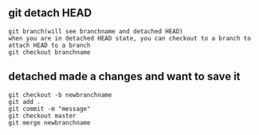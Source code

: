 ## git detach HEAD

```
git branch(will see branchname and detached HEAD)
when you are in detached HEAD state, you can checkout to a branch to attach HEAD to a branch
git checkout branchname
```

## detached made a changes and want to save it
```
git checkout -b newbranchname
git add .
git commit -m "message"
git checkout master
git merge newbranchname
```
